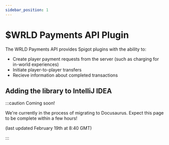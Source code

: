 ```yaml
---
sidebar_position: 1
---
```


# $WRLD Payments API Plugin

The WRLD Payments API provides Spigot plugins with the ability to:

- Create player payment requests from the server (such as charging for in-world experiences)
- Initiate player-to-player transfers
- Recieve information about completed transactions

## Adding the library to IntelliJ IDEA

:::caution Coming soon!

We're currently in the process of migrating to Docusaurus. Expect this page to be complete within a few hours!

(last updated February 19th at 8:40 GMT)

:::